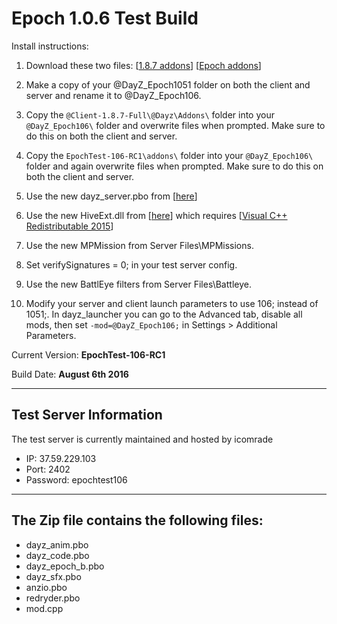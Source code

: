 **Epoch 1.0.6 Test Build**
===========================

Install instructions:

1. Download these two files: [[1.8.7 addons](http://se1.dayz.nu/latest/1.8.7/%40Client-1.8.7-Full.rar)] [[Epoch addons](https://github.com/EpochModTeam/DayZ-Epoch/raw/master/Test%20Build/EpochTest-106-RC1.zip)]

2. Make a copy of your @DayZ_Epoch1051 folder on both the client and server and rename it to @DayZ_Epoch106.

3. Copy the `@Client-1.8.7-Full\@Dayz\Addons\` folder into your `@DayZ_Epoch106\` folder and overwrite files when prompted. Make sure to do this on both the client and server.

4. Copy the `EpochTest-106-RC1\addons\` folder into your `@DayZ_Epoch106\` folder and again overwrite files when prompted. Make sure to do this on both the client and server.

5. Use the new dayz_server.pbo from [[here](https://github.com/EpochModTeam/DayZ-Epoch/raw/master/Test%20Build/dayz_server.pbo)]

6. Use the new HiveExt.dll from [[here](https://github.com/EpochModTeam/DayZ-Epoch/raw/master/Test%20Build/HiveExt.dll)] which requires [[Visual C++ Redistributable 2015](https://www.microsoft.com/en-us/download/details.aspx?id=48145)]

7. Use the new MPMission from Server Files\MPMissions.

8. Set verifySignatures = 0; in your test server config.

9. Use the new BattlEye filters from Server Files\Battleye.

10. Modify your server and client launch parameters to use 106; instead of 1051;. In dayz_launcher you can go to the Advanced tab, disable all mods, then set `-mod=@DayZ_Epoch106;`  in Settings > Additional Parameters.

Current Version: **EpochTest-106-RC1**

Build Date: **August 6th 2016**

--------------------------
Test Server Information
--------------------------
The test server is currently maintained and hosted by icomrade

* IP: 37.59.229.103
* Port: 2402
* Password: epochtest106

--------------------------
The Zip file contains the following files:
--------------------------
* dayz_anim.pbo
* dayz_code.pbo
* dayz_epoch_b.pbo
* dayz_sfx.pbo
* anzio.pbo
* redryder.pbo
* mod.cpp
